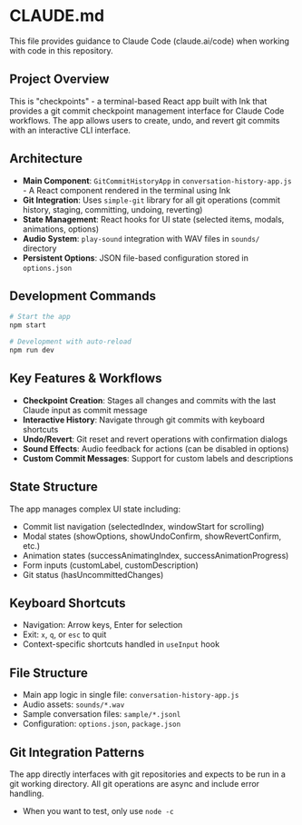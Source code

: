 # CLAUDE.md

This file provides guidance to Claude Code (claude.ai/code) when working with code in this repository.

## Project Overview

This is "checkpoints" - a terminal-based React app built with Ink that provides a git commit checkpoint management interface for Claude Code workflows. The app allows users to create, undo, and revert git commits with an interactive CLI interface.

## Architecture

- **Main Component**: `GitCommitHistoryApp` in `conversation-history-app.js` - A React component rendered in the terminal using Ink
- **Git Integration**: Uses `simple-git` library for all git operations (commit history, staging, committing, undoing, reverting)
- **State Management**: React hooks for UI state (selected items, modals, animations, options)
- **Audio System**: `play-sound` integration with WAV files in `sounds/` directory
- **Persistent Options**: JSON file-based configuration stored in `options.json`

## Development Commands

```bash
# Start the app
npm start

# Development with auto-reload
npm run dev
```

## Key Features & Workflows

- **Checkpoint Creation**: Stages all changes and commits with the last Claude input as commit message
- **Interactive History**: Navigate through git commits with keyboard shortcuts
- **Undo/Revert**: Git reset and revert operations with confirmation dialogs
- **Sound Effects**: Audio feedback for actions (can be disabled in options)
- **Custom Commit Messages**: Support for custom labels and descriptions

## State Structure

The app manages complex UI state including:
- Commit list navigation (selectedIndex, windowStart for scrolling)
- Modal states (showOptions, showUndoConfirm, showRevertConfirm, etc.)
- Animation states (successAnimatingIndex, successAnimationProgress)
- Form inputs (customLabel, customDescription)
- Git status (hasUncommittedChanges)

## Keyboard Shortcuts

- Navigation: Arrow keys, Enter for selection
- Exit: `x`, `q`, or `esc` to quit
- Context-specific shortcuts handled in `useInput` hook

## File Structure

- Main app logic in single file: `conversation-history-app.js`
- Audio assets: `sounds/*.wav`
- Sample conversation files: `sample/*.jsonl`
- Configuration: `options.json`, `package.json`

## Git Integration Patterns

The app directly interfaces with git repositories and expects to be run in a git working directory. All git operations are async and include error handling.
- When you want to test, only use `node -c`